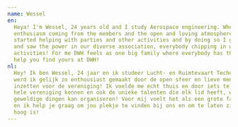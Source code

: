 ```yaml
---
name: Wessel 
en:
  Heya! I'm Wessel, 24 years old and I study Aerospace engineering. When I joined DWH by joining the KMG, the
  enthusiasm coming from the members and the open and loving atmosphere made me feel at home straight away! I also
  started helping with parties and other activities and by doing so I got to know the association well pretty quickly
  and saw the power in our diverse association, everybody chipping in with their talents which results in very awesome
  activities! For me DWH feels as one big family where everybody has their own cozy place and I would love to 
  help you find yours at DWH!
nl:
  Hey! Ik ben Wessel, 24 jaar en ik studeer Lucht- en Ruimtevaart Techniek. Toen ik via de KMG DWH binnenkwam
  werd ik gelijk zo enthousiast gemaakt door de open sfeer en lieve mensen dat ik gelijk na de KMG me vol ben gaan
  inzetten voor de vereniging! Ik voelde me echt thuis en door iets te doen voor de vereniging leerde ik heel gauw de
  hele vereniging kennen en ook de unieke talenten die elk lid heeft, waardoor je met iedereen bij elkaar echt
  geweldige dingen kan organiseren! Voor mij voelt het als een grote familie waar iedereen een eigen plekje in heeft
  en ik help je graag om jou plekje te vinden bij ons en om te laten zien dat de spreekwoordelijke drempel niet zo
  hoog is!
---
```

